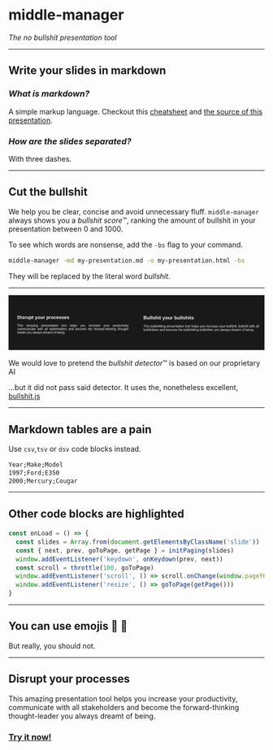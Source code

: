 # middle-manager

*The no bullshit presentation tool*

---

## Write your slides in **markdown**

### *What is markdown?*

A simple markup language. Checkout this [cheatsheet](https://github.com/adam-p/markdown-here/wiki/Markdown-Cheatsheet) and [the source of this presentation](https://raw.githubusercontent.com/idris-maps/middle-manager/master/demo/demo.md).

### *How are the slides separated?*

With three dashes.

---

## Cut the bullshit

We help you be clear, concise and avoid unnecessary fluff. `middle-manager` always shows you a *bullshit score*™, ranking the amount of bullshit in your presentation between 0 and 1000.

To see which words are nonsense, add the `-bs` flag to your command.

```bash
middle-manager -md my-presentation.md -o my-presentation.html -bs
```

They will be replaced by the literal word *bullshit*.

---

![Replace bullshit demo](bullshit.png)

We would love to pretend the *bullshit detector*™ is based on our proprietary AI

...but it did not pass said detector. It uses the, nonetheless excellent, [bullshit.js](https://mourner.github.io/bullshit.js/)

---

## Markdown tables are a pain

Use `csv`,`tsv` or `dsv` code blocks instead.

```dsv;
Year;Make;Model
1997;Ford;E350
2000;Mercury;Cougar
```

---

## Other code blocks are highlighted

```ts
const onLoad = () => {
  const slides = Array.from(document.getElementsByClassName('slide'))
  const { next, prev, goToPage, getPage } = initPaging(slides)
  window.addEventListener('keydown', onKeydown(prev, next))
  const scroll = throttle(100, goToPage)
  window.addEventListener('scroll', () => scroll.onChange(window.pageYOffset / window.innerHeight))
  window.addEventListener('resize', () => goToPage(getPage()))
}
```

---

## You can use emojis 🎉 🦄

But really, you should not.

---

## Disrupt your processes

This amazing presentation tool helps you increase your productivity, communicate with all stakeholders and become the forward-thinking thought-leader you always dreamt of being.

### [Try it now!](https://github.com/idris-maps/middle-manager)